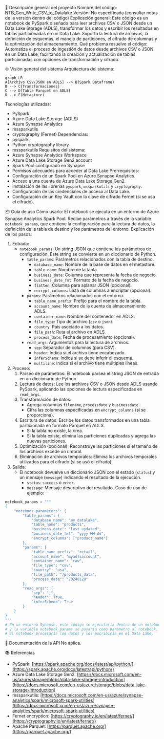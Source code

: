 📄 Descripción general del proyecto
Nombre del código: NTB_Gen_Write_CSV_to_Datalake
Versión: No especificada (consultar notas de la versión dentro del código)
Explicación general: Este código es un notebook de PySpark diseñado para leer archivos CSV o JSON desde un Data Lake Storage (ADLS), transformar los datos y escribir los resultados en tablas particionadas en un Data Lake. Soporta la lectura de archivos, la definición de esquemas, el manejo de particiones, el cifrado de columnas y la optimización del almacenamiento.
Qué problema resuelve el código: Automatiza el proceso de ingestión de datos desde archivos CSV o JSON en un Data Lake, facilitando la creación y actualización de tablas particionadas con opciones de transformación y cifrado.

⚙️ Visión general del sistema
Arquitectura del sistema:
```mermaid
graph LR
A[Archivo CSV/JSON en ADLS] --> B(Spark Dataframe)
B --> C{Transformaciones}
C --> D[Tabla Parquet en ADLS]
D --> E(Metastore)
```
Tecnologías utilizadas:
- PySpark
- Azure Data Lake Storage (ADLS)
- Azure Synapse Analytics
- mssparkutils
- cryptography (Fernet)
Dependencias:
- pyspark
- Python cryptography library
- mssparkutils
Requisitos del sistema:
- Azure Synapse Analytics Workspace
- Azure Data Lake Storage Gen2 account
- Spark Pool configurado en Synapse
- Permisos adecuados para acceder al Data Lake
Prerrequisitos:
- Configuración de un Spark Pool en Azure Synapse Analytics.
- Acceso a una cuenta de Azure Data Lake Storage Gen2.
- Instalación de las librerías `pyspark`, `mssparkutils` y `cryptography`.
- Configuración de las credenciales de acceso al Data Lake.
- Configuración de un Key Vault con la clave de cifrado Fernet (si se usa el cifrado).

📦 Guía de uso
Cómo usarlo:
El notebook se ejecuta en un entorno de Azure Synapse Analytics Spark Pool. Recibe parámetros a través de la variable `notebook_params`, que contiene la configuración para la lectura de datos, la definición de la tabla de destino y los parámetros del entorno.
Explicación de los pasos:
1.  Entrada:
    - `notebook_params`: Un string JSON que contiene los parámetros de configuración. Este string se convierte en un diccionario de Python.
        - `table_params`: Parámetros relacionados con la tabla de destino.
            - `database_name`: Nombre de la base de datos en el metastore.
            - `table_name`: Nombre de la tabla.
            - `business_date`: Columna que representa la fecha de negocio.
            - `business_date_fmt`: Formato de la fecha de negocio.
            - `flatten`: Columna para aplanar JSON (opcional).
            - `encrypt_columns`: Lista de columnas a encriptar (opcional).
        - `params`: Parámetros relacionados con el entorno.
            - `table_name_prefix`: Prefijo para el nombre de la tabla.
            - `account_name`: Nombre de la cuenta de almacenamiento ADLS.
            - `container_name`: Nombre del contenedor en ADLS.
            - `file_type`: Tipo de archivo (`csv` o `json`).
            - `country`: País asociado a los datos.
            - `file_path`: Ruta al archivo en ADLS.
            - `process_date`: Fecha de procesamiento (opcional).
        - `read_args`: Argumentos para la lectura de archivos.
            - `sep`: Separador de columnas (para CSV).
            - `header`: Indica si el archivo tiene encabezado.
            - `inferSchema`: Indica si se debe inferir el esquema.
            - `multiline`: Indica si el archivo tiene múltiples líneas.
2.  Proceso:
    1.  Parseo de parámetros: El notebook parsea el string JSON de entrada en un diccionario de Python.
    2.  Lectura de datos: Lee los archivos CSV o JSON desde ADLS usando PySpark, aplicando las opciones de lectura especificadas en `read_args`.
    3.  Transformación de datos:
        - Agrega columnas `filename`, `processdate` y `businessdate`.
        - Cifra las columnas especificadas en `encrypt_columns` (si se proporciona).
    4.  Escritura de datos: Escribe los datos transformados en una tabla particionada en formato Parquet en ADLS.
        - Si la tabla no existe, la crea.
        - Si la tabla existe, elimina las particiones duplicadas y agrega las nuevas particiones.
    5.  Optimización (opcional): Reconstruye las particiones si el tamaño de los archivos excede un umbral.
    6.  Eliminación de archivos temporales: Elimina los archivos temporales utilizados para el cifrado (si se usó el cifrado).
3.  Salida:
    - El notebook devuelve un diccionario JSON con el estado (`status`) y un mensaje (`message`) indicando el resultado de la ejecución.
        - `status`: `success` o `error`.
        - `message`: Mensaje descriptivo del resultado.
Caso de uso de ejemplo:
```python
notebook_params = """
{
    "notebook_parameters": {
        "table_params": {
            "database_name": "my_datalake",
            "table_name": "products",
            "business_date": "last_updated",
            "business_date_fmt": "yyyy-MM-dd",
            "encrypt_columns": ["product_name"]
        },
        "params": {
            "table_name_prefix": "retail",
            "account_name": "myadlsaccount",
            "container_name": "raw",
            "file_type": "csv",
            "country": "usa",
            "file_path": "/products_data",
            "process_date": "20240129"
        },
        "read_args": {
            "sep": ",",
            "header": True,
            "inferSchema": True
        }
    }
}
"""
# En un entorno Synapse, este código se ejecutaría dentro de un notebook
# y la variable notebook_params se pasaría como parámetro al notebook.
# El notebook procesaría los datos y los escribiría en el Data Lake.
```

🔐 Documentación de la API
No aplica.

📚 Referencias
- PySpark: [https://spark.apache.org/docs/latest/api/python/](https://spark.apache.org/docs/latest/api/python/)
- Azure Data Lake Storage Gen2: [https://docs.microsoft.com/en-us/azure/storage/blobs/data-lake-storage-introduction](https://docs.microsoft.com/en-us/azure/storage/blobs/data-lake-storage-introduction)
- mssparkutils: [https://docs.microsoft.com/en-us/azure/synapse-analytics/spark/microsoft-spark-utilities](https://docs.microsoft.com/en-us/azure/synapse-analytics/spark/microsoft-spark-utilities)
- Fernet encryption: [https://cryptography.io/en/latest/fernet/](https://cryptography.io/en/latest/fernet/)
- Apache Parquet: [https://parquet.apache.org/](https://parquet.apache.org/)
